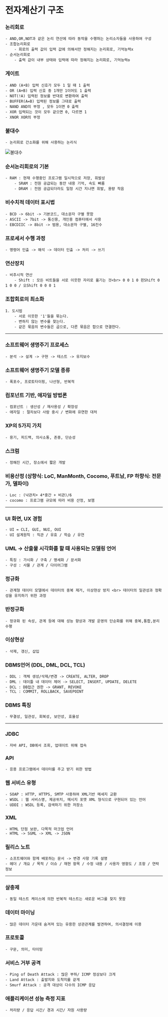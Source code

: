 # 전자계산기 구조
### 논리회로
    - AND,OR,NOT과 같은 논리 연산에 따라 동작을 수행하는 논리소자들을 사용하여 구성
    - 조합논리회로
        - 회로의 출력 값이 입력 값에 의해서만 정해지는 논리회로, 기억능력x
    - 순서논리회로
        - 출력 값이 내부 상태와 입력에 따라 정해지는 논리회로, 기억능력o
### 게이트
    - AND (A•B) 입력 신호가 모두 1 일 때 1 출력
    - OR (A+B) 입력 신호 중 1개만 1이어도 1 출력
    - NOT(!A) 입력된 정보를 반대로 변환하여 출력
    - BUFFER(A=B) 입력된 정보를 그대로 출력
    - NAND AND의 부정 , 모두 1이면 0 출력
    - XOR 입력되는 것이 모두 같으면 0, 다르면 1
    - XNOR XOR의 부정
### 불대수
    - 논리회로 간소화를 위해 사용하는 논리식
![불대수](/img/불대수.png)
### 순서논리회로의 기본
    - RAM : 현재 수행중인 프로그램 일시적으로 저장, 휘발성
        - SRAM : 전원 공급되는 동안 내용 기억, 속도 빠름
        - DRAM : 전원 공급되더라도 일정 시간 지나면 휘발, 용량 작음
### 비수치적 데이터 표시법
    - BCD -> 6bit -> 기본코드, 대소문자 구별 못함
    - ASCII -> 7bit -> 통신용, 개인용 컴퓨터에서 사용
    - EBCDIIC -> 8bit -> 범용, 대소문자 구별, 16진수
### 프로세서 수행 과정
    - 명령어 인출 -> 해석 -> 데이터 인출 -> 처리 -> 쓰기
### 연산장치
    - 비추시적 연산
        - Shift : 모든 비트들을 서로 이웃한 자리로 옮기는 것<br> 0 0 1 0 왼Shift 0 1 0 0 / 오Shift 0 0 0 1
### 조합회로의 최소화
    1. 도시법
        - 서로 이웃한 '1'들을 묶는다.
        - 변하지 않는 변수를 찾는다.
        - 같은 묶음의 변수들은 곱으로, 다른 묶음은 합으로 연결한다.
---

### 소프트웨어 생명주기 프로세스
    - 분석 -> 설계 -> 구현 -> 테스트 -> 유지보수

### 소프트웨어 생명주기 모델 종류
    - 폭포수, 프로토타이핑, 나선형, 반복적
### 컴포넌트 기반, 애자일 방법론
    - 컴포넌트 : 생산성 / 재사용성 / 확장성
    - 애자일 : 절차보다 사람 중시 / 변화에 유연한 대처
### XP의 5가지 가치
    - 용기, 피드백, 의사소통, 존중, 단순성
### 스크럼 
    - 정해진 시간, 장소에서 짧은 개발
### 비용산정 (상향식: LoC, ManMonth, Cocomo, 푸트남, FP 하향식: 전문가, 델파이)
    - Loc : (낙관치+ 4*중간 + 비관)/6 
    - cocomo : 프로그램 규모에 따라 비용 산정, 보헴
---
### UI 화면, UX 경험
    - UI = CLI, GUI, NUI, OUI
    - UI 설계원칙 : 직관 / 유효 / 학습 / 유연

### UML -> 산출물 시각화를 할 때 사용되는 모델링 언어
    - 특징 : 가시화 / 구축 / 명세화 / 문서화
    - 구성 : 사물 / 관계 / 다이어그램

### 정규화
    - 관계형 데이터 모델에서 데이터의 중복 제거, 이상현상 방지 <br> 데이터의 일관성과 정확성을 유지하기 위한 과정
### 반정규화
    - 정규화 된 속성, 관계 등에 대해 성능 향상과 개발 운영의 단순화를 위해 중복,통합,분리 수행
### 이상현상
    - 삭제, 갱신, 삽입

### DBMS언어 (DDL, DML, DCL, TCL)
    - DDL : 객체 생성/삭제/변경 -> CREATE, ALTER, DROP
    - DML : 데이틀 내 데이터 제어 -> SELECT, INSERT, UPDATE, DELETE
    - DCL : DB접근 권한 -> GRANT, REVOKE
    - TCL : COMMIT, ROLLBACK, SAVEPOINT
### DBMS 특징
    - 무결성, 일관성, 회복성, 보안성, 효율성
---
### JDBC
    - 자바 API, DB에서 조회, 업데이트 위해 접속
### API
    - 응용 프로그램에서 데이터를 주고 받기 위한 방법

### 웹 서비스 유형
    - SOAP : HTTP, HTTPS, SMTP 사용하여 XML기반 메세지 교환
    - WSDL : 웹 서비스명, 제공위치, 메시지 포맷 XML 형식으로 구현되어 있는 언어
    - UDDI : WSDL 등록, 검색하기 위한 저장소
### XML
    - HTML 단점 보완, 다목적 마크업 언어
    - HTML -> SGML -> XML -> JSON
### 릴리스 노트
    - 소프트웨어와 함께 배포하는 문서 -> 변경 사항 기록 설명
    - 헤더 / 개요 / 목적 / 이슈 / 재현 항목 / 수정 내용 / 사용자 영향도 / 조항 / 연락 정보
---
### 살충제 
    - 동일 테스트 케이스에 의한 반복적 테스트는 새로운 버그를 찾지 못함
### 데이터 마이닝
    - 많은 데이터 가운데 숨겨져 있는 유용한 상관관계를 발견하여, 의사결정에 이용
### 프로토콜
    - 구문, 의미, 타이밍
### 서비스 거부 공격
    - Ping of Death Attack : 많은 부하/ ICMP 정상보다 크게
    - Land Attack : 출발지와 도착지를 같게
    - Smurf Attack : 공격 대상이 다수의 ICMP 응답
### 애플리케이션 성능 측정 지표
    - 처리량 / 응답 시간/ 경과 시간/ 자원 사용량